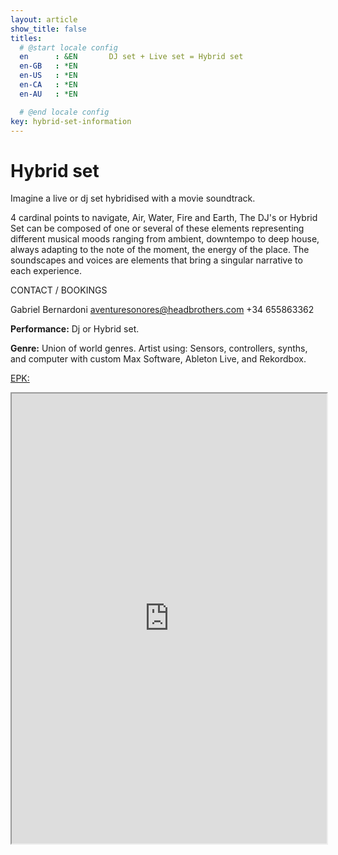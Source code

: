 ```yaml
---
layout: article
show_title: false
titles:
  # @start locale config
  en      : &EN       DJ set + Live set = Hybrid set 
  en-GB   : *EN
  en-US   : *EN
  en-CA   : *EN
  en-AU   : *EN

  # @end locale config
key: hybrid-set-information
---
```

# Hybrid set

Imagine a live or dj set hybridised with a movie soundtrack.   

4 cardinal points to navigate, Air, Water, Fire and Earth, 
The DJ's or Hybrid Set can be composed of one or several of these elements representing different musical moods ranging from ambient, downtempo to deep house, always adapting to the note of the moment, the energy of the place. The soundscapes and voices are elements that bring a singular narrative to each experience. 

CONTACT / BOOKINGS

Gabriel Bernardoni
<aventuresonores@headbrothers.com>
+34 655863362

  **Performance:** Dj or  Hybrid set. 
  
  **Genre:** Union of world genres.
  Artist using: Sensors, controllers, synths, and computer with custom Max Software, Ableton Live, and Rekordbox.

<a href="https://drive.google.com/file/d/1XWfNCR8_is6SOeWxxoN1SO6SQl1-gTIk/view" rel="EPK" target="_blank">EPK:</a>

<iframe src="https://drive.google.com/file/d/1XWfNCR8_is6SOeWxxoN1SO6SQl1-gTIk/preview" width="100%" height="720" allow="autoplay"></iframe>
